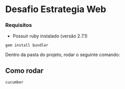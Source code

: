 # Desafio Estrategia Web

### Requisitos
* Possuir ruby instalado (versão 2.7.1)

```
gem install bundler
```
Dentro da pasta do projeto, rodar o seguinte comando:


## Como rodar

```
cucumber
```
